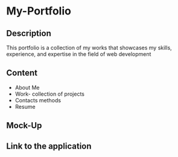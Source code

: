 # My-Portfolio

## Description

This portfolio is a collection of my works that showcases my skills, experience, and expertise in the field of web development

## Content


* About Me
* Work- collection of projects
* Contacts methods
* Resume

## Mock-Up




## Link to the application

